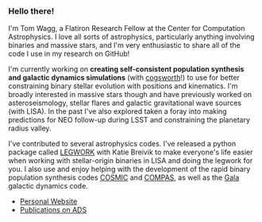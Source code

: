 ### Hello there!

I'm Tom Wagg, a Flatiron Research Fellow at the Center for Computation Astrophysics. I love all sorts of astrophysics, particularly anything involving binaries and massive stars, and I'm very enthusiastic to share all of the code I use in my research on GitHub!

I'm currently working on **creating self-consistent population synthesis and galactic dynamics simulations** (with [cogsworth](https://www.github.com/TomWagg/cogsworth)!) to use for better constraining binary stellar evolution with positions and kinematics. I'm broadly interested in massive stars though and have previously worked on asteroseismology, stellar flares and galactic gravitational wave sources (with LISA). In the past I've also explored taken a foray into making predictions for NEO follow-up during LSST and constraining the planetary radius valley.

I've contributed to several astrophysics codes. I've released a python package called [LEGWORK](https://www.github.com/TeamLEGWORK/LEGWORK) with Katie Breivik to make everyone's life easier when working with stellar-origin binaries in LISA and doing the legwork for you. I also use and enjoy helping with the development of the rapid binary population synthesis codes [COSMIC](https://www.github.com/COSMIC-popsynth/COSMIC) and [COMPAS](https://www.github.com/TeamCOMPAS/COMPAS), as well as the [Gala](https://www.github.com/adrn/gala) galactic dynamics code.

- [Personal Website](https://www.tomwagg.com)
- [Publications on ADS](https://ui.adsabs.harvard.edu/search/filter_database_fq_database=AND&filter_database_fq_database=database%3A%22astronomy%22&filter_doctype_facet_hier_fq_doctype=AND&filter_doctype_facet_hier_fq_doctype=doctype_facet_hier%3A%220%2FArticle%22&fq=%7B!type%3Daqp%20v%3D%24fq_database%7D&fq=%7B!type%3Daqp%20v%3D%24fq_doctype%7D&fq_database=(database%3A%22astronomy%22)&fq_doctype=(doctype_facet_hier%3A%220%2FArticle%22)&p_=0&q=author%3A%22Wagg%2CTom%22&sort=date%20desc%2C%20bibcode%20desc)
